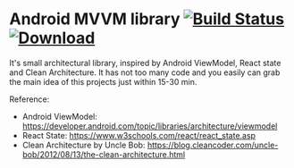# Android MVVM library [![Build Status](https://travis-ci.org/asuslennikov/mvvm.svg?branch=master)](https://travis-ci.org/asuslennikov/mvvm)[![Download](https://api.bintray.com/packages/asuslennikov/maven/android-mvvm/images/download.svg)](https://bintray.com/asuslennikov/maven/android-mvvm/_latestVersion)
It's small architectural library, inspired by Android ViewModel, React state and Clean Architecture. It has not too many code and you easily can grab the main idea of this projects just within 15-30 min.

Reference:
- Android ViewModel: https://developer.android.com/topic/libraries/architecture/viewmodel
- React State: https://www.w3schools.com/react/react_state.asp
- Clean Architecture by Uncle Bob: https://blog.cleancoder.com/uncle-bob/2012/08/13/the-clean-architecture.html